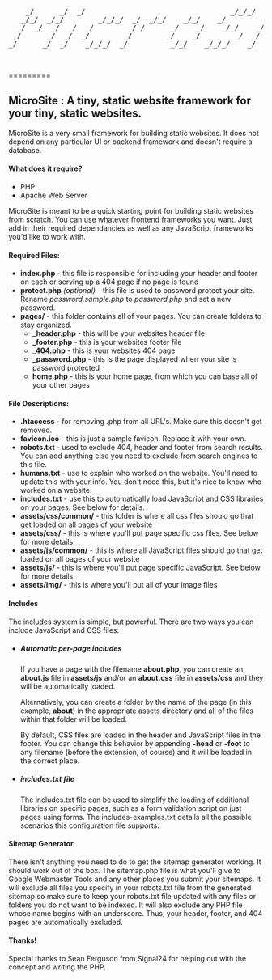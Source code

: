 <pre>
                                                                                   
    _/      _/  _/                                  _/_/_/  _/    _/               
   _/_/  _/_/        _/_/_/  _/  _/_/    _/_/    _/            _/_/_/_/    _/_/    
  _/  _/  _/  _/  _/        _/_/      _/    _/    _/_/    _/    _/      _/_/_/_/   
 _/      _/  _/  _/        _/        _/    _/        _/  _/    _/      _/          
_/      _/  _/    _/_/_/  _/          _/_/    _/_/_/    _/      _/_/    _/_/_/     
                                                                                   
                                                                                                                   
</pre>
=========

<h2>MicroSite : A tiny, static website framework for your tiny, static websites.</h2>

MicroSite is a very small framework for building static websites.  It does not depend on any particular UI or backend framework and doesn't require a database.

<h4>What does it require?</h4>
<ul>
  <li>PHP</li>
  <li>Apache Web Server</li>
</ul>

MicroSite is meant to be a quick starting point for building static websites from scratch.  You can use whatever frontend frameworks you want. Just add in their required dependancies as well as any JavaScript frameworks you'd like to work with.

<h4>Required Files:</h4>

<ul>
  <li><strong>index.php</strong> - this file is responsible for including your header and footer on each or serving up a 404 page if no page is found</li>
  <li><strong>protect.php</strong> <em>(optional)</em> - this file is used to password protect your site. Rename <em>password.sample.php</em> to <em>password.php</em> and set a new password.
  <li><strong>pages/</strong> - this folder contains all of your pages. You can create folders to stay organized.
    <ul>
      <li><strong>_header.php</strong> - this will be your websites header file</li>
      <li><strong>_footer.php</strong> - this is your websites footer file</li>
      <li><strong>_404.php</strong> - this is your websites 404 page</li>
      <li><strong>_password.php</strong> - this is the page displayed when your site is password protected</li>
      <li><strong>home.php</strong> - this is your home page, from which you can base all of your other pages</li>
    </ul>
</ul>

<h4>File Descriptions:</h4>

<ul>
  <li><strong>.htaccess</strong> - for removing .php from all URL's.  Make sure this doesn't get removed.</li>
  <li><strong>favicon.ico</strong> - this is just a sample favicon.  Replace it with your own.</li>
  <li><strong>robots.txt</strong> - used to exclude 404, header and footer from search results.  You can add anything else you need to exclude from search engines to this file.</li>
  <li><strong>humans.txt</strong> - use to explain who worked on the website.  You'll need to update this with your info.  You don't need this, but it's nice to know who worked on a website.</li>
  <li><strong>includes.txt</strong> - use this to automatically load JavaScript and CSS libraries on your pages. See below for details.
  <li><strong>assets/css/common/</strong> - this folder is where all css files should go that get loaded on all pages of your website</li>
  <li><strong>assets/css/</strong> - this is where you'll put page specific css files.  See below for more details.</li>
  <li><strong>assets/js/common/</strong> - this is where all JavaScript files should go that get loaded on all pages of your website</li>
  <li><strong>assets/js/</strong> - this is where you'll put page specific JavaScript.  See below for more details.</li>
  <li><strong>assets/img/</strong> - this is where you'll put all of your image files</li>
</ul>

<h4>Includes</h4>

The includes system is simple, but powerful. There are two ways you can include JavaScript and CSS files:

<ul>
  <li>
    <h5>Automatic per-page includes</h5>
    <p>If you have a page with the filename <strong>about.php</strong>, you can create an <strong>about.js</strong> file in <strong>assets/js</strong> and/or an <strong>about.css</strong> file in <strong>assets/css</strong> and they will be automatically loaded.</p>
    <p>Alternatively, you can create a folder by the name of the page (in this example, <strong>about</strong>) in the appropriate assets directory and all of the files within that folder will be loaded.</p>
    <p>By default, CSS files are loaded in the header and JavaScript files in the footer. You can change this behavior by appending <strong>-head</strong> or <strong>-foot</strong> to any filename (before the extension, of course) and it will be loaded in the correct place.</p>
  </li>
  <li>
    <h5>includes.txt file</h5>
    <p>The includes.txt file can be used to simplify the loading of additional libraries on specific pages, such as a form validation script on just pages using forms. The includes-examples.txt details all the possible scenarios this configuration file supports.</p>
  </li>
</ul>

<h4>Sitemap Generator</h4>

There isn't anything you need to do to get the sitemap generator working.  It should work out of the box.  The sitemap.php file is what you'll give to Google Webmaster Tools and any other places you submit your sitemaps.  It will exclude all files you specify in your robots.txt file from the generated sitemap so make sure to keep your robots.txt file updated with any files or folders you do not want to be indexed.  It will also exclude any PHP file whose name begins with an underscore. Thus, your header, footer, and 404 pages are automatically excluded.

<h4>Thanks!</h4>

Special thanks to Sean Ferguson from Signal24 for helping out with the concept and writing the PHP.

